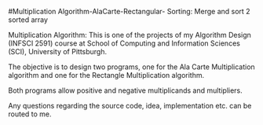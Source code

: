 #Multiplication Algorithm-AlaCarte-Rectangular-
Sorting: Merge and sort 2 sorted array

Multiplication Algorithm:
This is one of the projects of my Algorithm Design (INFSCI 2591) course at School of Computing and Information Sciences (SCI), University of Pittsburgh.

The objective is to design two programs, one for the Ala Carte Multiplication algorithm and one for the Rectangle Multiplication algorithm.

Both programs allow positive and negative multiplicands and multipliers.

Any questions regarding the source code, idea, implementation etc. can be routed to me.
